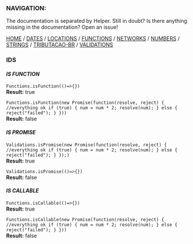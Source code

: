 ### NAVIGATION:
The documentation is separated by Helper. Still in doubt? Is there anything missing in the documentation? Open an issue! 

[HOME](../README.md) / [DATES](DATES.md)  / [LOCATIONS](LOCATIONS.md)  / [FUNCTIONS](FUNCTIONS.md)  / [NETWORKS](NETWORKS.md)  / [NUMBERS](NUMBERS.md)  / [STRINGS](STRINGS.md)  / [TRIBUTACAO-BR](TRIBUTACAO-BR.md)  / [VALIDATIONS](VALIDATIONS.md)  

### IDS

#### *IS FUNCTION*

`Functions.isFunction(()=>{})`  
**Result:** true

`Functions.isFunction(new Promise(function(resolve, reject) {
  //everything ok
  if (true) {
    num = num * 2;
    resolve(num);
  } else {
    reject("failed");
  }
}))`  
**Result:** false  

#### *IS PROMISE*

`Validations.isPromise(new Promise(function(resolve, reject) {
  //everything ok
  if (true) {
    num = num * 2;
    resolve(num);
  } else {
    reject("failed");
  }
});)`  
**Result:** true

`Validations.isPromise(()=>{})`  
**Result:** false  

#### *IS CALLABLE*

`Functions.isCallable(()=>{})`  
**Result:** true

`Functions.isCallable(new Promise(function(resolve, reject) {
  //everything ok
  if (true) {
    num = num * 2;
    resolve(num);
  } else {
    reject("failed");
  }
}))`  
**Result:** false  
